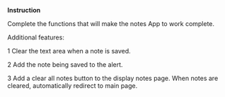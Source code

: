 **Instruction**

Complete the functions that will make the notes App to work complete.

Additional features:

1 Clear the text area when a note is saved.

2 Add the note being saved to the alert.

3 Add a clear all notes button to the display notes page.
When notes are cleared, automatically redirect to main page.
